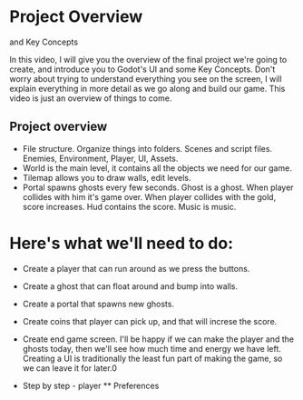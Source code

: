 # Project Overview

and Key Concepts

In this video, I will give you the overview of the final project we're going to create, and introduce you to Godot's UI and some Key Concepts. Don't worry about trying to understand everything you see on the screen, I will explain everything in more detail as we go along and build our game. This video is just an overview of things to come.


## Project overview

-   File structure. Organize things into folders. Scenes and script files. Enemies, Environment, Player, UI, Assets.
-   World is the main level, it contains all the objects we need for our game.
-   Tilemap allows you to draw walls, edit levels.
-   Portal spawns ghosts every few seconds. Ghost is a ghost. When player collides with him it's game over. When player collides with the gold, score increases. Hud contains the score. Music is music.
    
# Here's what we'll need to do:

-   Create a player that can run around as we press the buttons.
    
-   Create a ghost that can float around and bump into walls.
    
-   Create a portal that spawns new ghosts.
    
-   Create coins that player can pick up, and that will increse the score.
    
-   Create end game screen. I'll be happy if we can make the player and the ghosts today, then we'll see how much time and energy we have left. Creating a UI is traditionally the least fun part of making the game, so we can leave it for later.0
    

-   Step by step - player ** Preferences
    